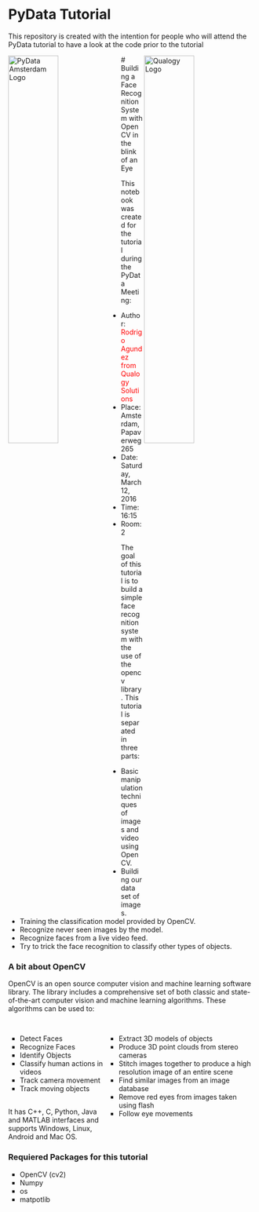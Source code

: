 # PyData Tutorial

This repository is created with the intention for people who will attend the PyData tutorial to have a look at the code prior to the tutorial

<img align="left" width="45%" src="http://pydata.org/amsterdam2016/static/images/pydata-logo-amsterdam-2016.png" alt="PyData Amsterdam Logo">

<img align="right" width="45%" src="http://www.qualogy.com/wp-content/themes/qua/images/q_logo.png" alt="Qualogy Logo">
# Building a Face Recognition System with OpenCV in the blink of an Eye

This notebook was created for the tutorial during the PyData Meeting:
- Author: <font color='red'>Rodrigo Agundez from Qualogy Solutions</font>
- Place: Amsterdam, Papaverweg 265
- Date: Saturday, March 12, 2016
- Time: 16:15
- Room: 2

The goal of this tutorial is to build a simple face recognition system with the use of the opencv library. This tutorial is separated in three parts:
- Basic manipulation techniques of images and video using OpenCV.
- Building our data set of images.
- Training the classification model provided by OpenCV.
- Recognize never seen images by the model.
- Recognize faces from a live video feed.
- Try to trick the face recognition to classify other types of objects.

### A bit about OpenCV
OpenCV is an open source computer vision and machine learning software library.
The library includes a comprehensive set of both classic and state-of-the-art computer vision and machine learning algorithms. These algorithms can be used to:
<div style="float: left; width: 40%; margin-top: 16px; margin-bottom: 16px">
<ul style="align: left; list-style-type:square">
  <li>Detect Faces</li>
  <li>Recognize Faces</li>
  <li>Identify Objects</li>
  <li>Classify human actions in videos</li>
  <li>Track camera movement</li>
  <li>Track moving objects</li>
</ul>
</div>
<div style="float: right; width: 60%; margin-top: 16px; margin-bottom: 16px">
<ul style="align: left; list-style-type:square">
  <li>Extract 3D models of objects</li>
  <li>Produce 3D point clouds from stereo cameras</li>
  <li>Stitch images together to produce a high resolution image of an entire scene</li>
  <li>Find similar images from an image database</li>
  <li>Remove red eyes from images taken using flash</li>
  <li>Follow eye movements</li>
</ul>
</div>

It has C++, C, Python, Java and MATLAB interfaces and supports Windows, Linux, Android and Mac OS. 

### Requiered Packages for this tutorial
<ul style="list-style-type:square">
  <li>OpenCV (cv2)</li>
  <li>Numpy</li>
  <li>os</li>
  <li>matpotlib</li>
</ul>
